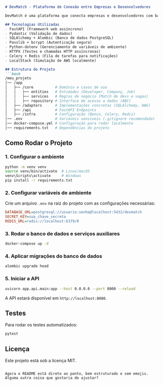 

```markdown
# DevMatch - Plataforma de Conexão entre Empresas e Desenvolvedores  

DevMatch é uma plataforma que conecta empresas e desenvolvedores com base em suas habilidades e experiência. O projeto segue a Arquitetura Hexagonal para garantir desacoplamento e flexibilidade.  

## Tecnologias Utilizadas  
- FastAPI (Framework web assíncrono)  
- Pydantic (Validação de dados)  
- SQLAlchemy + Alembic (Banco de dados PostgreSQL)  
- Passlib + bcrypt (Autenticação segura)  
- Python-dotenv (Gerenciamento de variáveis de ambiente)  
- HTTPX (Testes e chamadas HTTP assíncronas)  
- Celery + Redis (Fila de tarefas para notificações)  
- LocalStack (Simulação de AWS localmente)  

## Estrutura do Projeto  
```bash
/meu_projeto
│── /app
│   ├── /core          # Domínio e casos de uso
│   │   ├── entities   # Entidades (Developer, Company, Job)
│   │   ├── services   # Regras de negócio (Match de devs e vagas)
│   │   ├── repository # Interface de acesso a dados (ABC)
│   ├── /adapters      # Implementações concretas (SQLAlchemy, AWS)
│   ├── /api           # FastAPI Endpoints
│   ├── /infra         # Configuração (Banco, Celery, Redis)
│── .env               # Variáveis sensíveis (.gitignore recomendado)
│── docker-compose.yml # Configuração para rodar localmente
│── requirements.txt   # Dependências do projeto
```

## Como Rodar o Projeto  

### 1. Configurar o ambiente  
```bash
python -m venv venv
source venv/bin/activate  # Linux/macOS
venv\Scripts\activate     # Windows
pip install -r requirements.txt
```

### 2. Configurar variáveis de ambiente  
Crie um arquivo `.env` na raiz do projeto com as configurações necessárias:  
```ini
DATABASE_URL=postgresql://usuario:senha@localhost:5432/devmatch
SECRET_KEY=sua_chave_secreta
REDIS_URL=redis://localhost:6379/0
```

### 3. Rodar o banco de dados e serviços auxiliares  
```bash
docker-compose up -d
```

### 4. Aplicar migrações do banco de dados  
```bash
alembic upgrade head
```

### 5. Iniciar a API  
```bash
uvicorn app.api.main:app --host 0.0.0.0 --port 8000 --reload
```

A API estará disponível em `http://localhost:8000`.

## Testes  
Para rodar os testes automatizados:  
```bash
pytest
```

## Licença  
Este projeto está sob a licença MIT.  
```

Agora o README está direto ao ponto, bem estruturado e sem emojis. Alguma outra coisa que gostaria de ajustar?
